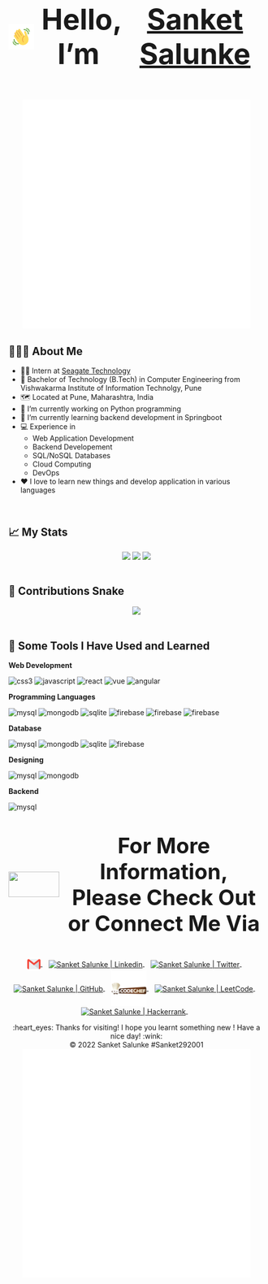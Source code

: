 <!-- Title Section -->
# <p align="center" style="font-size:2em;display:flex; align-items:center; justify-content:center; margin-top:8px"> <img src="https://raw.githubusercontent.com/sanket292001/sanket292001/main/gif/wave.gif" height="50" width="50" style="margin-right:8px"></img> Hello, I’m&nbsp; <a href="https://github.com/sanket292001">Sanket Salunke</a></p>

<!-- Profile -->
<div align="center">
<img src="https://raw.githubusercontent.com/sanket292001/sanket292001/main/gif/coding_person.gif" width="450"></img>
</div>

<!-- About Me -->
## 👨🏻‍💻 About Me
<div>
  
- 👨‍💼 Intern at [Seagate Technology](https://www.seagate.com/in/en/)
- 📄 Bachelor of Technology (B.Tech) in Computer Engineering from Vishwakarma Institute of Information Technolgy, Pune
- 🗺️ Located at Pune, Maharashtra, India
- 🔭 I’m currently working on Python programming
- 🌱 I’m currently learning backend development in Springboot
- 💻 Experience in
  - Web Application Development
  - Backend Developement
  - SQL/NoSQL Databases
  - Cloud Computing
  - DevOps
- ❤️ I love to learn new things and develop application in various languages

</div>

<br />


<!-- Stats -->
## 📈 My Stats

<div align="center">
  <img height="180em" src="https://github-readme-stats.vercel.app/api?username=sanket292001&count_private=true"></img>
  <img height="180em" src="https://github-readme-stats.vercel.app/api/top-langs/?username=sanket292001&layout=compact"></img>
  <img height="180em" src="http://github-readme-streak-stats.herokuapp.com?user=sanket292001"></img>
</div>

<br />

<!-- Contribitions Snake -->
## 🐍&nbsp;Contributions Snake

<div align="center">
  <img height="180em" src="https://github.com/thepiyushmalhotra/thepiyushmalhotra/blob/output/github-contribution-grid-snake.svg"></img>
</div>

<br />

<!-- Tech Stack -->
## 🚀&nbsp;Some Tools I Have Used and Learned

<div>

**Web Development**
<p align="left">
  <img src="https://cdn.jsdelivr.net/gh/devicons/devicon/icons/css3/css3-original.svg" alt="css3" width="65" height="65"/>
  <img src="https://cdn.jsdelivr.net/gh/devicons/devicon/icons/javascript/javascript-original.svg"  alt="javascript" width="65" height="65"/>
  <img src="https://cdn.jsdelivr.net/gh/devicons/devicon/icons/react/react-original.svg"  alt="react" width="65" height="65"/>
  <img src="https://cdn.jsdelivr.net/gh/devicons/devicon/icons/vuejs/vuejs-original.svg" alt="vue" width="65" height="65"/>
  <img src="https://cdn.jsdelivr.net/gh/devicons/devicon/icons/angularjs/angularjs-original.svg" alt="angular" width="65" height="65"/>
</p>

**Programming Languages**
<p align="left">
  <img src="https://cdn.jsdelivr.net/gh/devicons/devicon/icons/c/c-original.svg" alt="mysql" width="65" height="65"/>  
  <img src="https://cdn.jsdelivr.net/gh/devicons/devicon/icons/cplusplus/cplusplus-original.svg" alt="mongodb" width="65" height="65"/>
  <img src="https://cdn.jsdelivr.net/gh/devicons/devicon/icons/java/java-original.svg"  alt="sqlite" width="65" height="65"/>
  <img src="https://cdn.jsdelivr.net/gh/devicons/devicon/icons/javascript/javascript-plain.svg"  alt="firebase" width="65" height="65"/>
  <img src="https://cdn.jsdelivr.net/gh/devicons/devicon/icons/typescript/typescript-plain.svg"  alt="firebase" width="65" height="65"/>
  <img src="https://cdn.jsdelivr.net/gh/devicons/devicon/icons/python/python-plain.svg"  alt="firebase" width="65" height="65"/>
</p>


**Database**
<p align="left">
  <img src="https://cdn.jsdelivr.net/gh/devicons/devicon/icons/mysql/mysql-original.svg" alt="mysql" width="65" height="65"/>  
  <img src="https://cdn.jsdelivr.net/gh/devicons/devicon/icons/mongodb/mongodb-original.svg" alt="mongodb" width="65" height="65"/>
  <img src="https://cdn.jsdelivr.net/gh/devicons/devicon/icons/sqlite/sqlite-original.svg"  alt="sqlite" width="65" height="65"/>
  <img src="https://cdn.jsdelivr.net/gh/devicons/devicon/icons/firebase/firebase-plain.svg"  alt="firebase" width="65" height="65"/>
</p>

**Designing**
<p align="left">
  <img src="https://cdn.jsdelivr.net/gh/devicons/devicon/icons/figma/figma-original.svg" alt="mysql" width="65" height="65"/>  
  <img src="https://cdn.jsdelivr.net/gh/devicons/devicon/icons/xd/xd-plain.svg" alt="mongodb" width="65" height="65"/>
</p>

**Backend**
<p align="left">
  <img src="https://cdn.jsdelivr.net/gh/devicons/devicon/icons/express/express-original.svg" alt="mysql" width="65" height="65"/>  
</p>
    
</div>

<!-- Contact Me -->
## <p align="center" style="font-size:2em;display:flex; align-items:center; justify-content:center;"> <img src="https://raw.githubusercontent.com/ShahriarShafin/ShahriarShafin/main/Assets/handshake.gif" height="50" width="100" style="margin-right:8px"></img> For More Information, Please Check Out or Connect Me Via</p>

<p align="center">

  <a href="mailto:salunkess2001@gmail.com" target="_blank">
    <img align="center" alt="Sanket Salunke | Gmail" width="26px" src="https://github.com/SatYu26/SatYu26/blob/master/Assets/Gmail.svg" />
  </a> &nbsp;&nbsp;
  
  <a href="https://www.linkedin.com/in/sanket292001" target="_blank">
    <img align="center" alt="Sanket Salunke | Linkedin" width="24px" src="https://cdn.jsdelivr.net/gh/devicons/devicon/icons/linkedin/linkedin-original.svg" />
  </a> &nbsp;&nbsp;
  
  <a href="https://twitter.com/Sanket292001" target="_blank">
    <img align="center" alt="Sanket Salunke | Twitter" width="24px"src="https://cdn.jsdelivr.net/gh/devicons/devicon/icons/twitter/twitter-original.svg" />
  </a> &nbsp;&nbsp;
  
  <a href="https://github.com/sanket292001" target="_blank">
    <img align="center" alt="Sanket Salunke | GitHub" width="24px" src="https://cdn.jsdelivr.net/gh/devicons/devicon/icons/github/github-original.svg" />
  </a> &nbsp;&nbsp;
  
  <a href="https://www.codechef.com/users/sanket292001" target="_blank">
    <img align="center" alt="Sanket Salunke | Codechef" width="70px" src="https://raw.githubusercontent.com/github/explore/c432a21abaa4326f9e64194b3a0a7224b4069ace/topics/codechef/codechef.png" />
  </a> &nbsp;&nbsp;

<a href="https://leetcode.com/salunkess2001" target="_blank">
    <img align="center" alt="Sanket Salunke | LeetCode" width="24px" src="https://leetcode.com/_next/static/images/logo-dark-c96c407d175e36c81e236fcfdd682a0b.png" />
  </a> &nbsp;&nbsp;
  
  <a href="https://www.hackerrank.com/Sanket292001" target="_blank">
    <img align="center" alt="Sanket Salunke | Hackerrank" width="35px" src="https://upload.wikimedia.org/wikipedia/commons/thumb/6/65/HackerRank_logo.png/600px-HackerRank_logo.png?20180109055843" />
  </a> &nbsp;&nbsp;

<p> 

<div align="center">
  :heart_eyes: Thanks for visiting! I hope you learnt something new ! Have a nice day! :wink: <br/>
  &copy; 2022 Sanket Salunke #Sanket292001
</div>

<div align="center">
  <img src="https://raw.githubusercontent.com/sanket292001/sanket292001/main/gif/thank_you_animation.gif" width="450"></img>
</div>
